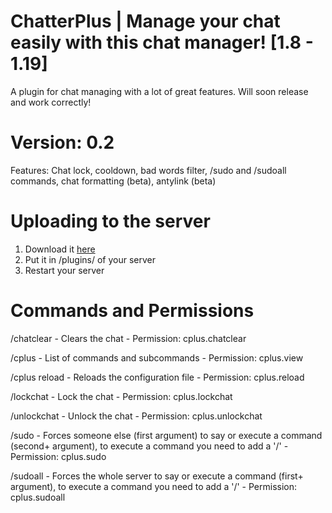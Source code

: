 # ChatterPlus | Manage your chat easily with this chat manager! [1.8 - 1.19]
A plugin for chat managing with a lot of great features. Will soon release and work correctly!

# Version: 0.2

Features: Chat lock, cooldown, bad words filter, /sudo and /sudoall commands, chat formatting (beta), antylink (beta)

# Uploading to the server

1. Download it [here](https://www.spigotmc.org/resources/chatterplus-manage-and-secure-your-chat-easily-with-this-chat-manager-1-8-1-19.103626/)
2. Put it in /plugins/ of your server
3. Restart your server

# Commands and Permissions

/chatclear - Clears the chat - Permission: cplus.chatclear

/cplus - List of commands and subcommands - Permission: cplus.view

/cplus reload - Reloads the configuration file - Permission: cplus.reload
    
/lockchat - Lock the chat - Permission: cplus.lockchat


/unlockchat - Unlock the chat - Permission: cplus.unlockchat

/sudo - Forces someone else (first argument) to say or execute a command (second+ argument), to execute a command you need to add a '/' - Permission: cplus.sudo

/sudoall - Forces the whole server to say or execute a command (first+ argument), to execute a command you need to add a '/' - Permission: cplus.sudoall
